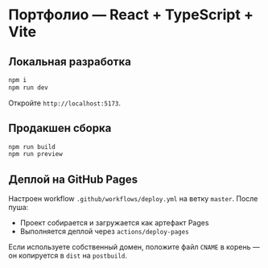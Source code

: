 # Портфолио — React + TypeScript + Vite

## Локальная разработка

```bash
npm i
npm run dev
```

Откройте `http://localhost:5173`.

## Продакшен сборка

```bash
npm run build
npm run preview
```

## Деплой на GitHub Pages

Настроен workflow `.github/workflows/deploy.yml` на ветку `master`. После пуша:
- Проект собирается и загружается как артефакт Pages
- Выполняется деплой через `actions/deploy-pages`

Если используете собственный домен, положите файл `CNAME` в корень — он копируется в `dist` на `postbuild`.